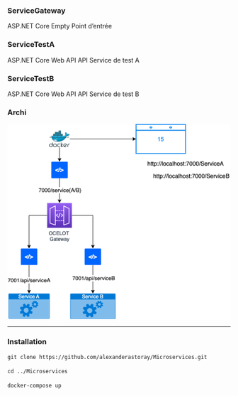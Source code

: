 ### ServiceGateway
ASP.NET Core Empty
Point d’entrée

### ServiceTestA
ASP.NET Core Web API
API Service de test A

### ServiceTestB
ASP.NET Core Web API
API Service de test B

### Archi

<div style="background: white;" align="center"><img src="./Microservice.png"></div><hr/>

### Installation

    git clone https://github.com/alexanderastoray/Microservices.git

    cd ../Microservices

    docker-compose up